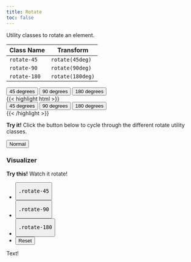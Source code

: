 ```yaml
---
title: Rotate
toc: false
---
```


Utility classes to rotate an element.

<table class="table mb-4">
  <thead>
    <tr>
      <th>Class Name</th>
      <th>Transform</th>
    </tr>
  </thead>
  <tbody>
    <tr>
      <td data-label="Class Name"><code>rotate-45</code></td>
      <td data-label="Transform"><code>rotate(45deg)</code></td>
    </tr>
    <tr>
      <td data-label="Class Name"><code>rotate-90</code></td>
      <td data-label="Transform"><code>rotate(90deg)</code></td>
    </tr>
    <tr>
      <td data-label="Class Name"><code>rotate-180</code></td>
      <td data-label="Transform"><code>rotate(180deg)</code></td>
    </tr>
  </tbody>
</table>

<div class="my-6">
    <div class="button-group">
        <button class="rotate-45 button">45 degrees</button>
        <button class="rotate-90 button">90 degrees</button>
        <button class="rotate-180 button">180 degrees</button>
    </div>
</div>

<div class="mt-3 mb-4">
{{< highlight html >}}
<div class="button-group">
    <button class="rotate-45 button">45 degrees</button>
    <button class="rotate-90 button">90 degrees</button>
    <button class="rotate-180 button">180 degrees</button>
</div>
{{< /highlight >}}
</div>

<p class="mb-2">
    <i class="pi-rocket mr-1 text--negative"></i>
    <strong class="mr-1">Try it!</strong> 
    Click the button below to cycle through the different rotate utility classes.
</p>

<div class="blocks-container my-5">
    <div class="block laptop-up-4">
        <button class="button rotate-button">Normal</button>
    </div>
</div>

<section>
  <h3 class="mb-3">Visualizer</h3>
  <div class="linear-gradient inverted px-4 py-3 block-container" 
      data-callout-header="tables tip" 
      data-callout-radius="0 3rem 0 3rem"
      data-gradient-direction="30deg"
      data-gradient-start="midnightblue 20%, purple 40%"
      data-gradient-stop="indigo"
      data-gradient-fallback="indigo">
    <i class="pi-rocket mr-1"></i>
    <strong class="mr-1">Try this!</strong> 
    Watch it rotate!
  </div>
  <div class="visualizer block-container p-3 py-4 border border--color-lighter border--width-5 tablet-up-2">
    <div class="actions block">
      <ul class="list">
        <li>
          <button class="button" data-example-elements="rotate-45">
            <pre>.rotate-45</pre>
          </button>
        </li>
        <li>
          <button class="button" data-example-elements="rotate-90">
            <pre>.rotate-90</pre>
          </button>
        </li>
        <li>
          <button class="button" data-example-elements="rotate-180">
            <pre>.rotate-180</pre>
          </button>
        </li>
        <li>
          <button class="button button--salmon text--white" data-reset="true">
            Reset
          </button>
        </li>
      </ul>
    </div>
    <div class="results block background--dark p-2" data-default-class="flex flex--justify-center flex--align-center vh-25">
      <div class="abstract-element transition border border--color-white background--light-purple text--white flex flex--align-center flex--justify-center">
        Text!
      </div>
    </div>
  </div>
</section>